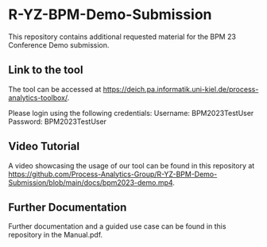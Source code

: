 # R-YZ-BPM-Demo-Submission
This repository contains additional requested material for the BPM 23 Conference Demo submission.


## Link to the tool
The tool can be accessed at https://deich.pa.informatik.uni-kiel.de/process-analytics-toolbox/.

Please login using the following credentials:
Username: BPM2023TestUser
Password: BPM2023TestUser


## Video Tutorial
A video showcasing the usage of our tool can be found in this repository at https://github.com/Process-Analytics-Group/R-YZ-BPM-Demo-Submission/blob/main/docs/bpm2023-demo.mp4.


## Further Documentation
Further documentation and a guided use case can be found in this repository in the Manual.pdf.
